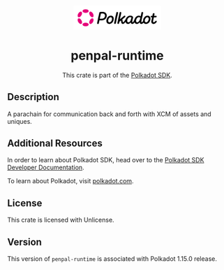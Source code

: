 <div align="center">

<img src="https://raw.githubusercontent.com/paritytech/polkadot-sdk/master/docs/images/Polkadot_Logo_Horizontal_Pink_BlackOnWhite.png" alt="Polkadot logo" width="200">

# penpal-runtime

This crate is part of the [Polkadot SDK](https://github.com/paritytech/polkadot-sdk/).

</div>

## Description

A parachain for communication back and forth with XCM of assets and uniques.

## Additional Resources

In order to learn about Polkadot SDK, head over to the [Polkadot SDK Developer Documentation](https://paritytech.github.io/polkadot-sdk/master/polkadot_sdk_docs/index.html).

To learn about Polkadot, visit [polkadot.com](https://polkadot.com/).

## License

This crate is licensed with Unlicense.

## Version

This version of `penpal-runtime` is associated with Polkadot 1.15.0 release.
